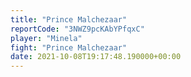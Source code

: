 ```yaml
---
title: "Prince Malchezaar"
reportCode: "3NWZ9pcKAbYPfqxC"
player: "Minela"
fight: "Prince Malchezaar"
date: 2021-10-08T19:17:48.190000+00:00
---
```

